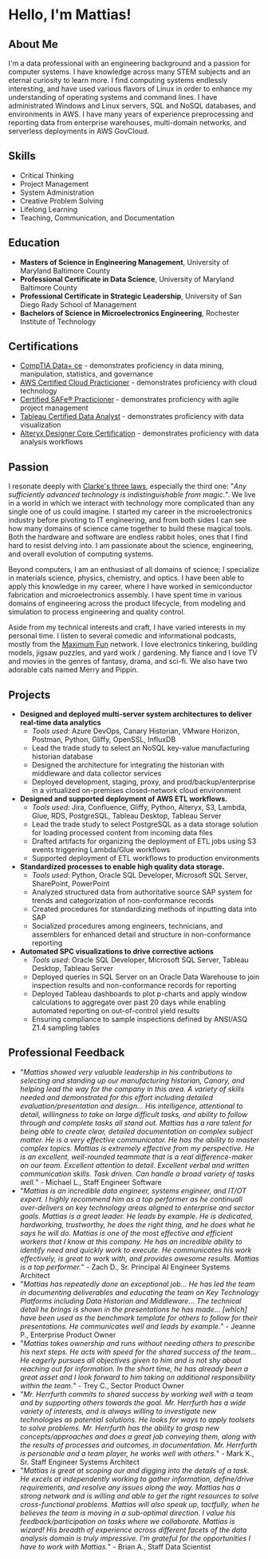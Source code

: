 # Hello, I'm Mattias!

## About Me

I'm a data professional with an engineering background and a passion for computer systems. I have knowledge across many STEM subjects and an eternal curiosity to learn more. I find computing systems endlessly interesting, and have used various flavors of Linux in order to enhance my understanding of operating systems and command lines. I have administrated Windows and Linux servers, SQL and NoSQL databases, and environments in AWS. I have many years of experience preprocessing and reporting data from enterprise warehouses, multi-domain networks, and serverless deployments in AWS GovCloud.

## Skills

- Critical Thinking
- Project Management
- System Administration
- Creative Problem Solving
- Lifelong Learning
- Teaching, Communication, and Documentation

## Education
- **Masters of Science in Engineering Management**, University of Maryland Baltimore County
- **Professional Certificate in Data Science**, University of Maryland Baltimore County
- **Professional Certificate in Strategic Leadership**, University of San Diego Rady School of Management
- **Bachelors of Science in Microelectronics Engineering**, Rochester Institute of Technology

## Certifications
- [CompTIA Data+ ce](https://www.credly.com/badges/6252a827-1e7d-40bc-8e93-cd2be35d2826/public_url) - demonstrates proficiency in data mining, manipulation, statistics, and governance
- [AWS Certified Cloud Practicioner](https://www.credly.com/badges/0b5b30e4-60d3-42e7-b0b0-0fdc0c89c64c/public_url) - demonstrates proficiency with cloud technology
- [Certified SAFe&reg; Practicioner](https://www.credly.com/badges/69b5afab-0038-456d-afca-1c1db9276b4b/public_url) - demonstrates proficiency with agile project management
- [Tableau Certified Data Analyst](https://www.credly.com/badges/a3a20ba7-6c56-4311-85ac-1264f5a877ca/public_url) - demonstrates proficiency with data visualization
- [Alteryx Designer Core Certification](https://www.credly.com/badges/66ba136a-1308-4ead-81a5-757c48592840/public_url) - demonstrates proficiency with data analysis workflows

## Passion
I resonate deeply with [Clarke's three laws](https://en.wikipedia.org/wiki/Clarke's_three_laws), especially the third one: "<em>Any sufficiently advanced technology is indistinguishable from magic.</em>". We live in a world in which we interact with technology more complicated than any single one of us could imagine. I started my career in the microelectronics industry before pivoting to IT engineering, and from both sides I can see how many domains of science came together to build these magical tools. Both the hardware and software are endless rabbit holes, ones that I find hard to resist delving into. I am passionate about the science, engineering, and overall evolution of computing systems.

Beyond computers, I am an enthusiast of all domains of science; I specialize in materials science, physics, chemistry, and optics. I have been able to apply this knowledge in my career, where I have worked in semiconductor fabrication and microelectronics assembly. I have spent time in various domains of engineering across the product lifecycle, from modeling and simulation to process engineering and quality control.

Aside from my technical interests and craft, I have varied interests in my personal time. I listen to several comedic and informational podcasts, mostly from the [Maximum Fun](https://maximumfun.org/) network. I love electronics tinkering, building models, jigsaw puzzles, and yard work / gardening. My fiance and I love TV and movies in the genres of fantasy, drama, and sci-fi. We also have two adorable cats named Merry and Pippin.

## Projects
- **Designed and deployed multi-server system architectures to deliver real-time data analytics**
  - _Tools used_: Azure DevOps, Canary Historian, VMware Horizon, Postman, Python, Gliffy, OpenSSL, InfluxDB
  - Lead the trade study to select an NoSQL key-value manufacturing historian database
  - Designed the architecture for integrating the historian with middleware and data collector services
  - Deployed development, staging, proxy, and prod/backup/enterprise in a virtualized on-premises closed-network cloud environment
- **Designed and supported deployment of AWS ETL workflows.**
  - _Tools used_: Jira, Confluence, Gliffy, Python, Alteryx, S3, Lambda, Glue, RDS, PostgreSQL, Tableau Desktop, Tableau Server
  - Lead the trade study to select PostgreSQL as a data storage solution for loading processed content from incoming data files
  - Drafted artifacts for organizing the deployment of ETL jobs using S3 events triggering Lambda/Glue workflows
  - Supported deployment of ETL workflows to production environments
- **Standardized processes to enable high quality data storage.**
  - _Tools used_: Python, Oracle SQL Developer, Microsoft SQL Server, SharePoint, PowerPoint
  - Analyzed structured data from authoritative source SAP system for trends and categorization of non-conformance records
  - Created procedures for standardizing methods of inputting data into SAP
  - Socialized procedures among engineers, technicians, and assemblers for enhanced detail and structure in non-conformance reporting
- **Automated SPC visualizations to drive corrective actions**
  - _Tools used_: Oracle SQL Developer, Microsoft SQL Server, Tableau Desktop, Tableau Server
  - Deployed queries in SQL Server on an Oracle Data Warehouse to join inspection results and non-conformance records for reporting
  - Deployed Tableau dashboards to plot p-charts and apply window calculations to aggregate over past 20 days while enabling automated reporting on out-of-control yield results
  - Ensuring compliance to sample inspections defined by ANSI/ASQ Z1.4 sampling tables

## Professional Feedback
- "_Mattias showed very valuable leadership in his contributions to selecting and standing up our manufacturing historian, Canary, and helping lead the way for the company in this area. A variety of skills needed and demonstrated for this effort including detailed evaluation/presentation and design... His intelligence, attentional to detail, willingness to take on large difficult tasks, and ability to follow through and complete tasks all stand out. Mattias has a rare talent for being able to create clear, detailed documentation on complex subject matter. He is a very effective communicator. He has the ability to master complex topics. Mattias is extremely effective from my perspective. He is an excellent, well-rounded teammate that is a real difference-maker on our team. Excellent attention to detail. Excellent verbal and written communication skills. Task driven. Can handle a broad variety of tasks well._" - Michael L., Staff Engineer Software
- "_Mattias is an incredible data engineer, systems engineer, and IT/OT expert. I highly recommend him as a top performer as he continuall over-delivers on key technology areas aligned to enterprise and sector goals. Mattias is a great leader. He leads by example. He is dedicated, hardworking, trustworthy, he does the right thing, and he does what he says he will do. Mattias is one of the most effective and efficient workers that I know at this company. He has an incredible ability to identify need and quickly work to execute. He communicates his work effectively, is great to work with, and provides awesome results. Mattias is a top performer._" - Zach D., Sr. Principal AI Engineer Systems Architect
- "_Mattias has repeatedly done an exceptional job... He has led the team in documenting deliverables and educating the team on Key Technology Platforms including Data Historian and Middleware... The technical detail he brings is shown in the presentations he has made... [which] have been used as the benchmark template for others to follow for their presentations. He communicates well and leads by example._" - Jeanne P., Enterprise Product Owner
- "_Mattias takes ownership and runs without needing others to prescribe his next steps. He acts with speed for the shared success of the team... He eagerly pursues all objectives given to him and is not shy about reaching out for information. In the short time, he has already been a great asset and I look forward to him taking on additional responsibility within the team._" - Trey C., Sector Product Owner
- "_Mr. Herrfurth commits to shared success by working well with a team and by supporting others towards the goal. Mr. Herrfurth has a wide variety of interests, and is always willing to investigate new technologies as potential solutions. He looks for ways to apply toolsets to solve problems. Mr. Herrfurth has the ability to grasp new concepts/approaches and does a great job conveying them, along with the results of processes and outcomes, in documentation. Mr. Herrfurth is personable and a team player, he works well with others._" - Mark K., Sr. Staff Engineer Systems Architect
- "_Mattias is great at scoping our and digging into the details of a task. He excels at independently working to gather information, define/drive requirements, and resolve any issues along the way. Mattias has a strong network and is willing and able to get the right resources to solve cross-functional problems. Mattias will also speak up, tactfully, when he believes the team is moving in a sub-optimal direction. I value his feedback/participation on tasks where we collaborate. Mattias is wizard! His breadth of experience across different facets of the data analysis domain is truly impressive. I'm grateful for the opportunities I have to work with Mattias._" - Brian A., Staff Data Scientist
